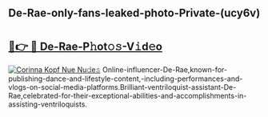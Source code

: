## De-Rae-only-fans​-leaked-photo​-Private-(ucy6v)


# <h2><a href="https://mediaupload.pro?title=De-Rae&ref=git">🔗👉 🔴 De-Rae-P𝚑ot𝚘𝚜-V𝚒d𝚎o</a></h2>

[![Corinna Kopf Nue Nu𝚍e𝚜](https://i.imgur.com/0qMVB7G.gif)](https://mediaupload.pro?title=De-Rae&ref=git)
Online-influencer-De-Rae,known-for-publishing-dance-and-lifestyle-content,-including-performances-and-vlogs-on-social-media-platforms.Brilliant-ventriloquist-assistant-De-Rae,celebrated-for-their-exceptional-abilities-and-accomplishments-in-assisting-ventriloquists.  